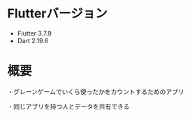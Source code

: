 # Flutterバージョン
 - Flutter 3.7.9
 - Dart 2.19.6

# 概要
・グレーンゲームでいくら使ったかをカウントするためのアプリ

・同じアプリを持つ人とデータを共有できる
